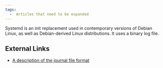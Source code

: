 ```yaml
---
tags:
  -  Articles that need to be expanded
---
```

Systemd is an init replacement used in contemporary versions of Debian
Linux, as well as Debian-derived Linux distributions. It uses a binary
log file.

## External Links

- [A description of the journal file
  format](https://www.freedesktop.org/wiki/Software/systemd/journal-files/)